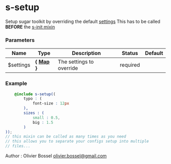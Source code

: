 # s-setup

Setup sugar toolkit by overriding the default [settings](../_settings.scss)
This has to be called **BEFORE** the [s-init mixin](./_s-init.scss)



### Parameters
Name  |  Type  |  Description  |  Status  |  Default
------------  |  ------------  |  ------------  |  ------------  |  ------------
$settings  |  **{ [Map](http://www.sass-lang.com/documentation/file.SASS_REFERENCE.html#maps) }**  |  The settings to override  |  required  |

### Example
```scss
	@include s-setup((
		typo : (
			font-size : 12px
		),
		sizes : (
			small : 0.5,
			big : 1.5
		)
));
// this mixin can be called as many times as you need
// this allows you to separate your configs setup into multiple
// files...
```
Author : Olivier Bossel [olivier.bossel@gmail.com](mailto:olivier.bossel@gmail.com)